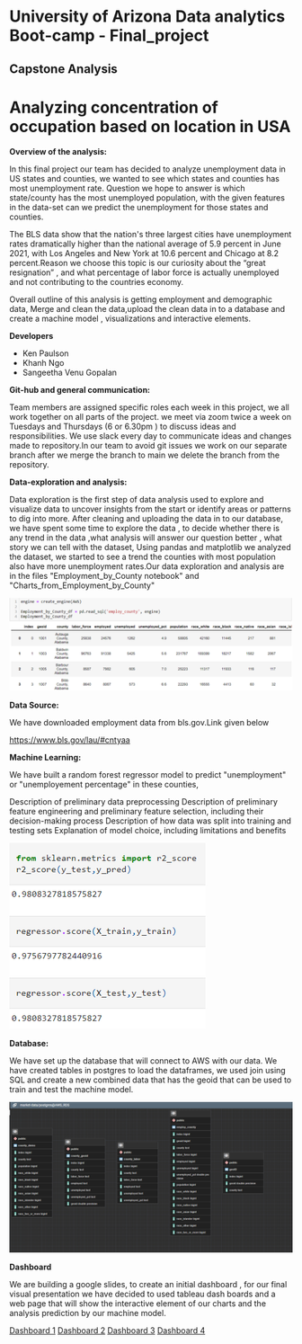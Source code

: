 # University of Arizona Data analytics Boot-camp - Final_project
## Capstone Analysis

# Analyzing concentration of occupation based on location in USA

**Overview of the analysis:**

In this final project our team has decided to analyze unemployment data in US states and counties, we wanted to see which states and counties has most unemployment rate. Question we hope to answer is which state/county has the most unemployed population, with the given features in the data-set can we predict the unemployment for those states and counties.

The BLS data show that the nation's three largest cities have unemployment rates dramatically higher than the national average of 5.9 percent in June 2021, with Los Angeles and New York at 10.6 percent and Chicago at 8.2 percent.Reason we choose this topic is our curiosity about the “great resignation” , and what percentage of labor force is actually unemployed and not contributing to the countries economy.

Overall outline of this analysis is getting employment and demographic data, Merge and clean the data,upload the clean data in to a database and create a machine model , visualizations and interactive elements.

**Developers**

- Ken Paulson
- Khanh Ngo
- Sangeetha Venu Gopalan

**Git-hub and general communication:**

Team members are assigned specific roles each week in this project, we all work together on all parts of the project. we meet via zoom twice a week on Tuesdays and Thursdays (6 or 6.30pm ) to discuss ideas and responsibilities. We use slack every day to communicate ideas and changes made to repository.In our team to avoid git issues we work on our separate branch after we merge the branch to main we delete the branch from the repository.

**Data-exploration and analysis:** 

Data exploration is the first step of data analysis used to explore and visualize data to uncover insights from the start or identify areas or patterns to dig into more. After cleaning and uploading the data in to our database, we have spent some time to explore the data , to decide whether there is any trend in the data ,what analysis will answer our question better , what story we can tell with the dataset, Using pandas and matplotlib  we analyzed the dataset, we started to see a trend the counties with most population also have more unemployment rates.Our data exploration and analysis are in the files "Employment_by_County notebook" and "Charts_from_Employment_by_County"


![data_frame](images/final_data.PNG)


**Data Source:**

We have downloaded employment data from bls.gov.Link given below 

https://www.bls.gov/lau/#cntyaa


**Machine Learning:** 

We have built a random forest regressor model to predict "unemployment" or "unemployement percentage" in these counties, 

Description of preliminary data preprocessing 
Description of preliminary feature engineering and preliminary feature selection, including their decision-making process 
Description of how data was split into training and testing sets 
Explanation of model choice, including limitations and benefits

![Regressor](images/ml_r2.PNG)

**Database:** 

We have set up the database that will connect to AWS with our data. We have created tables in postgres to load the dataframes, we used join using SQL and create a new combined data that has the geoid that can be used to train and test the machine model.

![projected_erd](images/project_ERD_DB.PNG)


**Dashboard** 

We are building a google slides, to create an initial dashboard , for our final visual presentation we have decided to used tableau dash boards and a web page that will show the interactive element of our charts and the analysis prediction by our machine model.

[Dashboard 1](https://public.tableau.com/app/profile/sangeetha.venu.gopalan/viz/Final_project_stateoverview_db/State_overview_db?publish=yes)
[Dashboard 2](https://public.tableau.com/app/profile/sangeetha.venu.gopalan/viz/Final_project_county_db/county_overview_db?publish=yes)
[Dashboard 3](https://public.tableau.com/app/profile/sangeetha.venu.gopalan/viz/Final_project_top_unemp_db/state_county_top_unemployed_db?publish=yes)
[Dashboard 4](https://public.tableau.com/app/profile/sangeetha.venu.gopalan/viz/Final_project_Race_map/race_pop?publish=yes)
